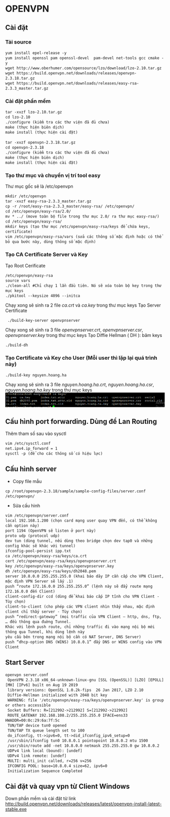 # OPENVPN
## Cài đặt
### Tải source
```
yum install epel-release -y
yum install openssl pam openssl-devel  pam-devel net-tools gcc cmake -y
wget http://www.oberhumer.com/opensource/lzo/download/lzo-2.10.tar.gz
wget https://build.openvpn.net/downloads/releases/openvpn-2.3.18.tar.gz
wget https://build.openvpn.net/downloads/releases/easy-rsa-2.3.3_master.tar.gz
```
### Cài đặt phần mềm
```
tar -xvzf lzo-2.10.tar.gz
cd lzo-2.10
./configure (kiểm tra các thư viện đã đủ chưa)
make (thực hiện biên dịch)
make install (thực hiện cài đặt)

tar -xvzf openvpn-2.3.18.tar.gz
cd openvpn-2.3.18
./configure (kiểm tra các thư viện đã đủ chưa)
make (thực hiện biên dịch)
make install (thực hiện cài đặt)
```
### Tạo thư mục và chuyển vị trí tool easy 
Thư mục gốc sẽ là /etc/openvpn
```
mkdir /etc/openvpn
tar -xvzf easy-rsa-2.3.3_master.tar.gz
cp -r /root/easy-rsa-2.3.3_master/easy-rsa/ /etc/openvpn/
cd /etc/openvpn/easy-rsa/2.0/
mv * ../ (move toàn bộ file trong thư mục 2.0/ ra thư mục easy-rsa/)
cd /etc/openvpn/easy-rsa/  
mkdir keys (tạo thư mục /etc/openvpn/easy-rsa/keys để chứa keys, certificate)
vim /etc/openvpn/easy-rsa/vars (sửa các thông số mặc định hoặc có thể bỏ qua bước này, dùng thông số mặc định)
```
### Tạo CA Certificate Server và Key
Tạo  Root Cerificate
```
/etc/openvpn/easy-rsa
source vars
./clean-all #Chỉ chạy 1 lần đầu tiên. Nó sẽ xóa toàn bộ key trong thư mục keys
./pkitool --keysize 4096 --initca
```
Chạy xong sẽ sinh ra 2 file *ca.crt* và *ca.key* trong thư mục keys
Tạo Server Certificate
```
 ./build-key-server openvpnserver
 ```
Chạy xong sẽ sinh ra 3 file *openvpnserver.crt*, *openvpnserver.csr*, *openvpnserver.key* trong thư mục keys
Tạo Diffie Hellman ( DH ): băm keys
```
./build-dh
```
### Tạo Certificate và Key cho User (Mỗi user thì lặp lại quá trình này)
```
./build-key nguyen.hoang.ha
```
Chạy xong sẽ sinh ra 3 file *nguyen.hoang.ha.crt*, *nguyen.hoang.ha.csr*, *nguyen.hoang.ha.key* trong thư mục keys
![img](images/keysopenvpn.PNG)
## Cấu hình port forwarding. Dùng để Lan Routing
Thêm tham số sau vào sysctl
```
vim /etc/sysctl.conf
net.ipv4.ip_forward = 1
sysctl -p (để cho các thông số có hiệu lực)
```
## Cấu hình server
 - Copy file mẫu
```
cp /root/openvpn-2.3.18/sample/sample-config-files/server.conf /etc/openvpn/
```
- Sửa cấu hình
```
vim /etc/openvpn/server.conf 
local 192.168.1.200 (chọn card mạng user quay VPN đến, có thể không cần option này)
port 1194 (OpenVPN sẽ listen ở port này)
proto udp (protocol udp)
dev tun (dùng tunnel, nếu dùng theo bridge chọn dev tap0 và những config khác sẽ khác với tunnel)
ifconfig-pool-persist ipp.txt
ca /etc/openvpn/easy-rsa/keys/ca.crt
cert /etc/openvpn/easy-rsa/keys/openvpnserver.crt
key /etc/openvpn/easy-rsa/keys/openvpnserver.key
dh /etc/openvpn/easy-rsa/keys/dh2048.pem
server 10.8.0.0 255.255.255.0 (khai báo dãy IP cần cấp cho VPN Client, mặc định VPN Server sẽ lấy .1)
push “route 172.16.0.0 255.255.255.0” (lệnh này sẽ đẩy route mạng 172.16.0.0 đến Client)
client-config-dir ccd (dùng để khai báo cấp IP tĩnh cho VPN Client - Tùy chọn)
client-to-client (cho phép các VPN client nhìn thấy nhau, mặc định client chỉ thấy server - Tùy chọn)
push “redirect-gateway” (mọi traffic của VPN Client – http, dns, ftp, … đều thông qua đuờng Tunnel. 
Khác với lệnh push route, chỉ những traffic đi vào mạng nội bộ mới thông qua Tunnel, khi dùng lệnh này 
yêu cầu bên trong mạng nội bộ cần có NAT Server, DNS Server)
push “dhcp-option DNS (WINS) 10.8.0.1” đẩy DNS or WINS config vào VPN Client
```
## Start Server
```
openvpn server.conf
 OpenVPN 2.3.18 x86_64-unknown-linux-gnu [SSL (OpenSSL)] [LZO] [EPOLL] [MH] [IPv6] built on Aug 19 2019
 library versions: OpenSSL 1.0.2k-fips  26 Jan 2017, LZO 2.10
 Diffie-Hellman initialized with 2048 bit key
 WARNING: file '/etc/openvpn/easy-rsa/keys/openvpnserver.key' is group or others accessible
 Socket Buffers: R=[212992->212992] S=[212992->212992]
 ROUTE_GATEWAY 192.168.108.2/255.255.255.0 IFACE=ens33 HWADDR=00:0c:29:6a:7f:5c
 TUN/TAP device tun0 opened
 TUN/TAP TX queue length set to 100
 do_ifconfig, tt->ipv6=0, tt->did_ifconfig_ipv6_setup=0
 /usr/sbin/ifconfig tun0 10.8.0.1 pointopoint 10.8.0.2 mtu 1500
 /usr/sbin/route add -net 10.8.0.0 netmask 255.255.255.0 gw 10.8.0.2
 UDPv4 link local (bound): [undef]
 UDPv4 link remote: [undef]
 MULTI: multi_init called, r=256 v=256
 IFCONFIG POOL: base=10.8.0.4 size=62, ipv6=0
 Initialization Sequence Completed
```
## Cài đặt và quay vpn từ Client Windows
Down phần mềm và cài đặt từ link http://build.openvpn.net/downloads/releases/latest/openvpn-install-latest-stable.exe


